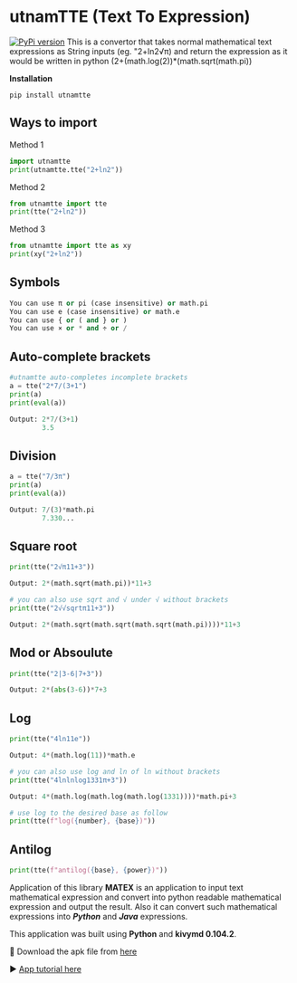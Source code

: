# utnamTTE (Text To Expression)

[![PyPi version](https://img.shields.io/badge/PyPi-0.0.2-000000?style=for-the-badge&logo=&logoColor=ffdd54)](https://pypi.org/projects/utnamtte/)
This is a convertor that takes normal mathematical text expressions as String inputs (eg. "2+ln2√π) and return the expression as it would be written in python (2+(math.log(2))*(math.sqrt(math.pi))

**Installation**


    pip install utnamtte

## Ways to import

Method 1

```python
import utnamtte
print(utnamtte.tte("2+ln2"))
```


Method 2

```python
from utnamtte import tte
print(tte("2+ln2"))
```


Method 3

```python
from utnamtte import tte as xy
print(xy("2+ln2"))
```

## Symbols
```python
You can use π or pi (case insensitive) or math.pi
You can use e (case insensitive) or math.e
You can use { or ( and } or )
You can use × or * and ÷ or /

```
## Auto-complete brackets
```python
#utnamtte auto-completes incomplete brackets
a = tte("2*7/(3+1")
print(a)
print(eval(a))

```
```python
Output: 2*7/(3+1)
        3.5
```

## Division
```python
a = tte("7/3π")
print(a)
print(eval(a))
```
```python
Output: 7/(3)*math.pi
        7.330...
```

## Square root

```python
print(tte("2√π11+3"))
```
```python
Output: 2*(math.sqrt(math.pi))*11+3
```
```python
# you can also use sqrt and √ under √ without brackets
print(tte("2√√sqrtπ11+3"))
```
```python
Output: 2*(math.sqrt(math.sqrt(math.sqrt(math.pi))))*11+3
```

## Mod or Absoulute
```python
print(tte("2|3-6|7+3"))
```
```python
Output: 2*(abs(3-6))*7+3
```

## Log
```python
print(tte("4ln11e"))
```
```python
Output: 4*(math.log(11))*math.e
```
```python
# you can also use log and ln of ln without brackets
print(tte("4lnlnlog1331π+3"))
```
```python
Output: 4*(math.log(math.log(math.log(1331))))*math.pi+3
```
```python
# use log to the desired base as follow
print(tte(f"log({number}, {base})"))
```

## Antilog
```python
print(tte(f"antilog({base}, {power})"))
```



Application of this library
**MATEX** is an application to input text mathematical expression and convert into python readable mathematical expression and output the result.
Also it can convert such mathematical expressions into **_Python_** and **_Java_** expressions.

This application was built using **Python** and **kivymd 0.104.2**.

🔗 Download the apk file from [here](https://drive.google.com/drive/folders/13NEsclz1rMhXaleFpfHcjPhmgV5ac7Gf)

▶️  [App tutorial here](https://youtu.be/_vezBiyNTOA)

